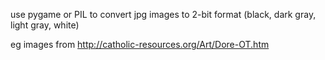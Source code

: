 use pygame or PIL to convert jpg images to 2-bit format (black, dark gray, light gray, white)

eg images from http://catholic-resources.org/Art/Dore-OT.htm
